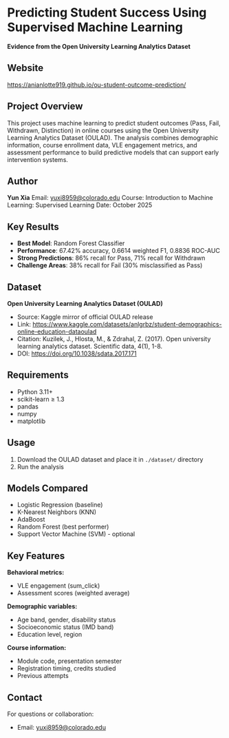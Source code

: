 # Predicting Student Success Using Supervised Machine Learning

**Evidence from the Open University Learning Analytics Dataset**


## Website
https://anianlotte919.github.io/ou-student-outcome-prediction/ 

## Project Overview

This project uses machine learning to predict student outcomes (Pass, Fail, Withdrawn, Distinction) in online courses using the Open University Learning Analytics Dataset (OULAD). The analysis combines demographic information, course enrollment data, VLE engagement metrics, and assessment performance to build predictive models that can support early intervention systems.

## Author

**Yun Xia**
Email: yuxi8959@colorado.edu
Course: Introduction to Machine Learning: Supervised Learning
Date: October 2025

## Key Results

- **Best Model**: Random Forest Classifier
- **Performance**: 67.42% accuracy, 0.6614 weighted F1, 0.8836 ROC-AUC
- **Strong Predictions**: 86% recall for Pass, 71% recall for Withdrawn
- **Challenge Areas**: 38% recall for Fail (30% misclassified as Pass)

## Dataset

**Open University Learning Analytics Dataset (OULAD)**
- Source: Kaggle mirror of official OULAD release
- Link: https://www.kaggle.com/datasets/anlgrbz/student-demographics-online-education-dataoulad
- Citation: Kuzilek, J., Hlosta, M., & Zdrahal, Z. (2017). Open university learning analytics dataset. Scientific data, 4(1), 1-8.
- DOI: https://doi.org/10.1038/sdata.2017.171

## Requirements

- Python 3.11+
- scikit-learn ≥ 1.3
- pandas
- numpy
- matplotlib

## Usage

1. Download the OULAD dataset and place it in `./dataset/` directory
2. Run the analysis

## Models Compared

- Logistic Regression (baseline)
- K-Nearest Neighbors (KNN)
- AdaBoost
- Random Forest (best performer)
- Support Vector Machine (SVM) - optional

## Key Features

**Behavioral metrics:**
- VLE engagement (sum_click)
- Assessment scores (weighted average)

**Demographic variables:**
- Age band, gender, disability status
- Socioeconomic status (IMD band)
- Education level, region

**Course information:**
- Module code, presentation semester
- Registration timing, credits studied
- Previous attempts

## Contact

For questions or collaboration:
- Email: yuxi8959@colorado.edu

